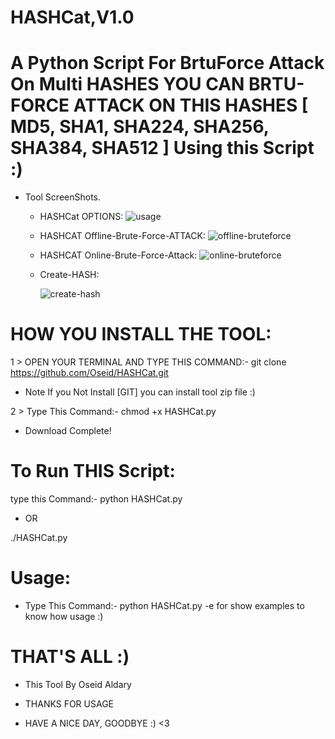 # HASHCat,V1.0

# A Python  Script For BrtuForce Attack On Multi HASHES YOU CAN BRTU-FORCE ATTACK ON THIS HASHES [ MD5, SHA1, SHA224, SHA256, SHA384, SHA512 ] Using this Script :)

- Tool ScreenShots.

   * HASHCat OPTIONS:
         ![usage](https://user-images.githubusercontent.com/29546157/46437116-1d6d2680-c74a-11e8-832c-7275fe76dc7e.png)
         
   * HASHCAT Offline-Brute-Force-ATTACK:
         ![offline-bruteforce](https://user-images.githubusercontent.com/29546157/46437136-26f68e80-c74a-11e8-8a8b-2ab34eba9a32.png)
         
   * HASHCAT Online-Brute-Force-Attack:
         ![online-bruteforce](https://user-images.githubusercontent.com/29546157/46437145-2cec6f80-c74a-11e8-907e-982238f2a951.png)
  
   * Create-HASH:
   
       ![create-hash](https://user-images.githubusercontent.com/29546157/46437156-3249ba00-c74a-11e8-9bab-a7e26a175b9d.png)
         
# HOW YOU INSTALL THE TOOL:

1 > OPEN YOUR TERMINAL AND TYPE THIS COMMAND:- git clone https://github.com/Oseid/HASHCat.git

  - Note If you Not Install [GIT] you can install tool zip file :)

2 > Type This Command:- chmod +x HASHCat.py

- Download Complete!

# To Run THIS Script:

type this Command:- python HASHCat.py

  - OR
  
./HASHCat.py

# Usage:

  - Type This Command:- python HASHCat.py -e for show examples to know how usage :) 

# THAT'S ALL :)

- This Tool By Oseid Aldary

- THANKS FOR USAGE

- HAVE A NICE DAY, GOODBYE :) <3

